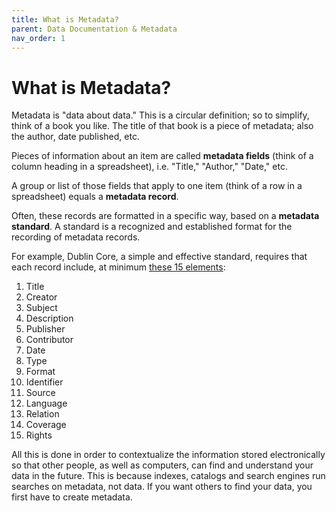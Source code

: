 ```yaml
---
title: What is Metadata?
parent: Data Documentation & Metadata
nav_order: 1
---
```


# What is Metadata?

Metadata is "data about data." This is a circular definition; so to simplify, think of a book you like. The title of that book is a piece of metadata; also the author, date published, etc.

Pieces of information about an item are called **metadata fields** (think of a column heading in a spreadsheet), i.e. "Title," "Author," "Date," etc.

A group or list of those fields that apply to one item (think of a row in a spreadsheet) equals a **metadata record**.

Often, these records are formatted in a specific way, based on a **metadata standard**. 
A standard is a recognized and established format for the recording of metadata records.

For example, Dublin Core, a simple and effective standard, requires that each record include, at minimum [these 15 elements](http://dublincore.org/documents/dces/):

1. Title
2. Creator
3. Subject
4. Description
5. Publisher
6. Contributor
7. Date
8. Type
9. Format
10. Identifier
11. Source
12. Language
13. Relation
14. Coverage
15. Rights

All this is done in order to contextualize the information stored electronically so that other people, as well as computers, can find and understand your data in the future. 
This is because indexes, catalogs and search engines run searches on metadata, not data. 
If you want others to find your data, you first have to create metadata.
